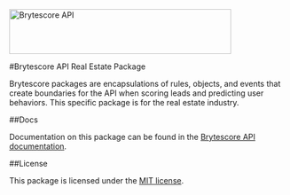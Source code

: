 <img src="http://brytecore.com/bc/products/dotcom/themes/big_data/images/brytescore-logo-@2x.png" width="400" height="81" alt="Brytescore API">

#Brytescore API Real Estate Package

Brytescore packages are encapsulations of rules, objects, and events that create boundaries for the API when scoring
leads and predicting user behaviors. This specific package is for the real estate industry.

##Docs

Documentation on this package can be found in the [Brytescore API documentation](http://www.brytecore.com/docs/real-estate-package).

##License

This package is licensed under the [MIT license](LICENSE).



